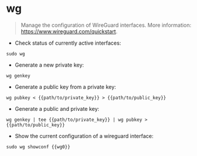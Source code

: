# wg

> Manage the configuration of WireGuard interfaces.
> More information: <https://www.wireguard.com/quickstart>.

- Check status of currently active interfaces:

`sudo wg`

- Generate a new private key:

`wg genkey`

- Generate a public key from a private key:

`wg pubkey < {{path/to/private_key}} > {{path/to/public_key}}`

- Generate a public and private key:

`wg genkey | tee {{path/to/private_key}} | wg pubkey > {{path/to/public_key}}`

- Show the current configuration of a wireguard interface:

`sudo wg showconf {{wg0}}`
